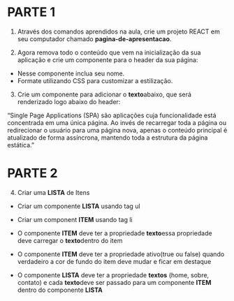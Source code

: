 # PARTE 1

1. Através dos comandos aprendidos na aula, crie um projeto REACT em seu computador chamado <b>pagina-de-apresentacao</b>.

2. Agora remova todo o conteúdo que vem na inicialização da sua aplicação e crie um componente para o header da sua página:

- Nesse componente inclua seu nome.
- Formate utilizando CSS para customizar a estilização.

3. Crie um componente para adicionar o <b>texto</b>abaixo, que será renderizado logo abaixo do header:

“Single Page Applications (SPA) são aplicações cuja funcionalidade está concentrada em uma única página. Ao invés de recarregar toda a página ou redirecionar o usuário para uma página nova, apenas o conteúdo principal é atualizado de forma assíncrona, mantendo toda a estrutura da página estática.”

# PARTE 2

4. Criar uma <b>LISTA</b> de Itens

- Criar um componente <b>LISTA</b> usando tag ul

- Criar um component <b>ITEM</b> usando tag li

- O componente <b>ITEM</b> deve ter a propriedade <b>texto</b>essa propriedade deve carregar o <b>texto</b>dentro do item

- O componente <b>ITEM</b> deve ter a propriedade ativo(true ou false) quando verdadeiro a cor de fundo do item deve mudar e ficar em destaque

- O componente <b>LISTA</b> deve ter a propriedade <b>textos</b> (home, sobre, contato) e cada <b>texto</b>deve ser passado para um componente <b>ITEM</b> dentro do componente <b>LISTA</b>
